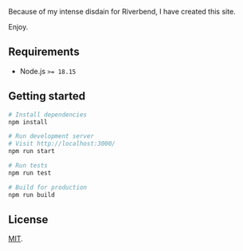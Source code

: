 Because of my intense disdain for Riverbend, I have created this site.

Enjoy.

## Requirements

 - Node.js `>= 18.15`

## Getting started

```bash
# Install dependencies
npm install

# Run development server
# Visit http://localhost:3000/
npm run start

# Run tests
npm run test

# Build for production
npm run build
```

## License

[MIT](LICENSE).
